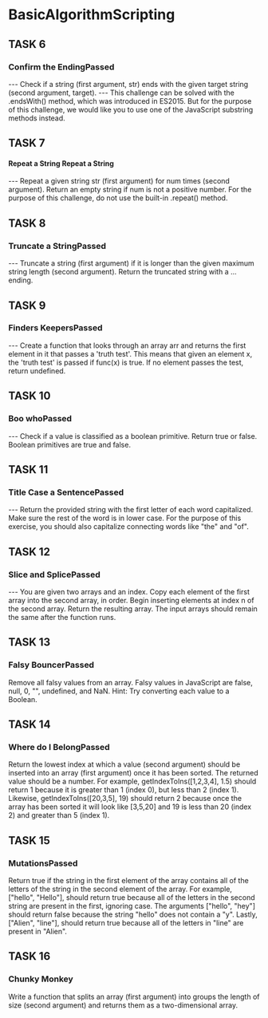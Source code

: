 # BasicAlgorithmScripting

## TASK 6
### Confirm the EndingPassed
--- Check if a string (first argument, str) ends with the given target string (second argument, target).
--- This challenge can be solved with the .endsWith() method, which was introduced in ES2015. But for the purpose of this challenge, we would like you to use one of the JavaScript substring methods instead.
## TASK 7

#### Repeat a String Repeat a String
--- Repeat a given string str (first argument) for num times (second argument). Return an empty string if num is not a positive number. For the purpose of this challenge, do not use the built-in .repeat() method.

## TASK 8
### Truncate a StringPassed
--- Truncate a string (first argument) if it is longer than the given maximum string length (second argument). Return the truncated string with a ... ending.

## TASK 9
### Finders KeepersPassed
--- Create a function that looks through an array arr and returns the first element in it that passes a 'truth test'. This means that given an element x, the 'truth test' is passed if func(x) is true. If no element passes the test, return undefined.

## TASK 10 
### Boo whoPassed
--- Check if a value is classified as a boolean primitive. Return true or false.
Boolean primitives are true and false.

## TASK 11
### Title Case a SentencePassed
--- Return the provided string with the first letter of each word capitalized. Make sure the rest of the word is in lower case.
For the purpose of this exercise, you should also capitalize connecting words like "the" and "of".

## TASK 12
### Slice and SplicePassed
--- You are given two arrays and an index.
Copy each element of the first array into the second array, in order.
Begin inserting elements at index n of the second array.
Return the resulting array. The input arrays should remain the same after the function runs.

## TASK 13
### Falsy BouncerPassed
Remove all falsy values from an array.
Falsy values in JavaScript are false, null, 0, "", undefined, and NaN.
Hint: Try converting each value to a Boolean.

## TASK 14
### Where do I BelongPassed
Return the lowest index at which a value (second argument) should be inserted into an array (first argument) once it has been sorted. The returned value should be a number.
For example, getIndexToIns([1,2,3,4], 1.5) should return 1 because it is greater than 1 (index 0), but less than 2 (index 1).
Likewise, getIndexToIns([20,3,5], 19) should return 2 because once the array has been sorted it will look like [3,5,20] and 19 is less than 20 (index 2) and greater than 5 (index 1).

## TASK 15
### MutationsPassed
Return true if the string in the first element of the array contains all of the letters of the string in the second element of the array.
For example, ["hello", "Hello"], should return true because all of the letters in the second string are present in the first, ignoring case.
The arguments ["hello", "hey"] should return false because the string "hello" does not contain a "y".
Lastly, ["Alien", "line"], should return true because all of the letters in "line" are present in "Alien".

## TASK 16
### Chunky Monkey
Write a function that splits an array (first argument) into groups the length of size (second argument) and returns them as a two-dimensional array.
